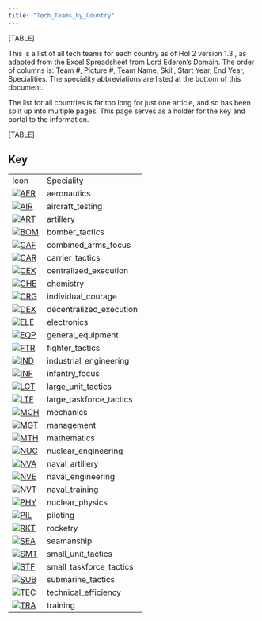 ```yaml
---
title: "Tech_Teams_by_Country"
---
```


[TABLE]

This is a list of all tech teams for each country as of HoI 2 version
1.3., as adapted from the Excel Spreadsheet from Lord Ederon’s Domain.
The order of columns is: Team \#, Picture \#, Team Name, Skill, Start
Year, End Year, Specialities. The speciality abbreviations are listed at
the bottom of this document.

The list for all countries is far too long for just one article, and so
has been split up into multiple pages. This page serves as a holder for
the key and portal to the information.

[TABLE]

##  Key 

|                                                                                             |                         |
|---------------------------------------------------------------------------------------------|-------------------------|
| Icon                                                                                        | Speciality              |
| [![AER](/images/a/a1/Aeronautics.png)](/File:Aeronautics.png "AER")                         | aeronautics             |
| [![AIR](/images/8/87/Aircraft_testing.png)](/File:Aircraft_testing.png "AIR")               | aircraft_testing        |
| [![ART](/images/d/d8/Artillery.png)](/File:Artillery.png "ART")                             | artillery               |
| [![BOM](/images/2/26/Bomber_tactics.png)](/File:Bomber_tactics.png "BOM")                   | bomber_tactics          |
| [![CAF](/images/f/f8/Combined_arms_focus.png)](/File:Combined_arms_focus.png "CAF")         | combined_arms_focus     |
| [![CAR](/images/e/e9/Carrier_tactics.png)](/File:Carrier_tactics.png "CAR")                 | carrier_tactics         |
| [![CEX](/images/b/bc/Centralized_execution.png)](/File:Centralized_execution.png "CEX")     | centralized_execution   |
| [![CHE](/images/1/19/Chemistry.png)](/File:Chemistry.png "CHE")                             | chemistry               |
| [![CRG](/images/3/38/Individual_courage.png)](/File:Individual_courage.png "CRG")           | individual_courage      |
| [![DEX](/images/0/0d/Decentralized_execution.png)](/File:Decentralized_execution.png "DEX") | decentralized_execution |
| [![ELE](/images/d/dd/Electronics.png)](/File:Electronics.png "ELE")                         | electronics             |
| [![EQP](/images/2/20/General_equipment.png)](/File:General_equipment.png "EQP")             | general_equipment       |
| [![FTR](/images/8/8a/Fighter_tactics.png)](/File:Fighter_tactics.png "FTR")                 | fighter_tactics         |
| [![IND](/images/7/79/Industrial_engineering.png)](/File:Industrial_engineering.png "IND")   | industrial_engineering  |
| [![INF](/images/b/be/Infantry_focus.png)](/File:Infantry_focus.png "INF")                   | infantry_focus          |
| [![LGT](/images/1/1d/Large_unit_tactics.png)](/File:Large_unit_tactics.png "LGT")           | large_unit_tactics      |
| [![LTF](/images/e/e7/Large_taskforce_tactics.png)](/File:Large_taskforce_tactics.png "LTF") | large_taskforce_tactics |
| [![MCH](/images/a/a1/Mechanics.png)](/File:Mechanics.png "MCH")                             | mechanics               |
| [![MGT](/images/c/c7/Management.png)](/File:Management.png "MGT")                           | management              |
| [![MTH](/images/7/79/Mathematics.png)](/File:Mathematics.png "MTH")                         | mathematics             |
| [![NUC](/images/0/05/Nuclear_engineering.png)](/File:Nuclear_engineering.png "NUC")         | nuclear_engineering     |
| [![NVA](/images/e/ea/Naval_artillery.png)](/File:Naval_artillery.png "NVA")                 | naval_artillery         |
| [![NVE](/images/0/09/Naval_engineering.png)](/File:Naval_engineering.png "NVE")             | naval_engineering       |
| [![NVT](/images/1/10/Naval_training.png)](/File:Naval_training.png "NVT")                   | naval_training          |
| [![PHY](/images/a/a1/Nuclear_physics.png)](/File:Nuclear_physics.png "PHY")                 | nuclear_physics         |
| [![PIL](/images/6/6b/Piloting.png)](/File:Piloting.png "PIL")                               | piloting                |
| [![RKT](/images/5/51/Rocketry.png)](/File:Rocketry.png "RKT")                               | rocketry                |
| [![SEA](/images/2/22/Seamanship.png)](/File:Seamanship.png "SEA")                           | seamanship              |
| [![SMT](/images/2/2f/Small_unit_tactics.png)](/File:Small_unit_tactics.png "SMT")           | small_unit_tactics      |
| [![STF](/images/4/48/Small_taskforce_tactics.png)](/File:Small_taskforce_tactics.png "STF") | small_taskforce_tactics |
| [![SUB](/images/6/61/Submarine_tactics.png)](/File:Submarine_tactics.png "SUB")             | submarine_tactics       |
| [![TEC](/images/9/9d/Technical_efficiency.png)](/File:Technical_efficiency.png "TEC")       | technical_efficiency    |
| [![TRA](/images/b/b1/Training.png)](/File:Training.png "TRA")                               | training                |
